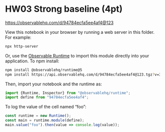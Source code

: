 # HW03 Strong baseline (4pt)

https://observablehq.com/d/94784ecfa5ee4af4@123

View this notebook in your browser by running a web server in this folder. For
example:

~~~sh
npx http-server
~~~

Or, use the [Observable Runtime](https://github.com/observablehq/runtime) to
import this module directly into your application. To npm install:

~~~sh
npm install @observablehq/runtime@5
npm install https://api.observablehq.com/d/94784ecfa5ee4af4@123.tgz?v=3
~~~

Then, import your notebook and the runtime as:

~~~js
import {Runtime, Inspector} from "@observablehq/runtime";
import define from "94784ecfa5ee4af4";
~~~

To log the value of the cell named “foo”:

~~~js
const runtime = new Runtime();
const main = runtime.module(define);
main.value("foo").then(value => console.log(value));
~~~
